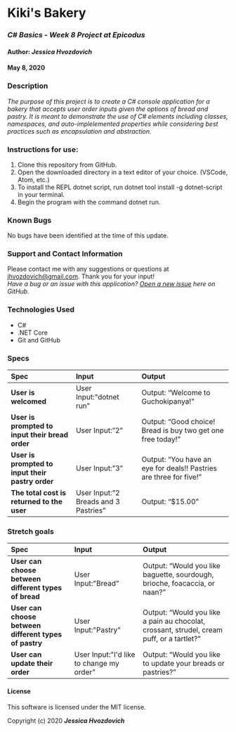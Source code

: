 # **Kiki's Bakery**

### _C# Basics - Week 8 Project at Epicodus_

#### Author: **_Jessica Hvozdovich_**
#### May 8, 2020

### Description

_The purpose of this project is to create a C# console application for a bakery that accepts user order inputs given the options of bread and pastry. It is meant to demonstrate the use of C# elements including classes, namespaces, and auto-implelemented properties while considering best practices such as encapsulation and abstraction._

### Instructions for use:

1. Clone this repository from GitHub.
2. Open the downloaded directory in a text editor of your choice.
  (VSCode, Atom, etc.)
3. To install the REPL dotnet script, run dotnet tool install -g dotnet-script in your terminal.
4. Begin the program with the command dotnet run.

### Known Bugs

No bugs have been identified at the time of this update.

### Support and Contact Information

Please contact me with any suggestions or questions at jhvozdovich@gmail.com. Thank you for your input!  
_Have a bug or an issue with this application? [Open a new issue](https://github.com/jhvozdovich/bakery/issues) here on GitHub._

### Technologies Used

* C#
* .NET Core
* Git and GitHub

### Specs
| Spec | Input | Output |
| :------------- | :------------- | :------------- |
| **User is welcomed** | User Input:"dotnet run” | Output: “Welcome to Guchokipanya!” |
| **User is prompted to input their bread order** | User Input:”2” | Output: “Good choice! Bread is buy two get one free today!” |
| **User is prompted to input their pastry order** | User Input:”3” | Output: “You have an eye for deals!! Pastries are three for five!” |
| **The total cost is returned to the user** | User Input:”2 Breads and 3 Pastries” | Output: “$15.00” |

### Stretch goals
| Spec | Input | Output |
| :------------- | :------------- | :------------- |
| **User can choose between different types of bread** | User Input:"Bread” | Output: “Would you like baguette, sourdough, brioche, foacaccia, or naan?” |
| **User can choose between different types of pastry** | User Input:"Pastry” | Output: “Would you like a pain au chocolat, crossant, strudel, cream puff, or a tartlet?” |
| **User can update their order** | User Input:"I'd like to change my order” | Output: “Would you like to update your breads or pastries?” |

#### License

This software is licensed under the MIT license.

Copyright (c) 2020 **_Jessica Hvozdovich_**